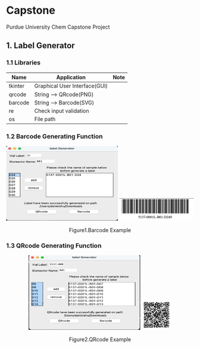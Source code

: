 # Capstone
Purdue University Chem Capstone Project

## 1. Label Generator

### 1.1 Libraries

|Name|Application|Note|
|-|-|-|
|tkinter|Graphical User Interface(GUI)||
|qrcode|String --> QRcode(PNG)||
|barcode|String --> Barcode(SVG)||
|re|Check input validation||
|os|File path||

### 1.2 Barcode Generating Function



<p align="center">
  <img width="300" height="200" src="https://github.com/DanielZhuGY/Capstone/blob/main/images/BarcodeExample.png?raw=true">
  <img width="200" height="60" src="https://github.com/DanielZhuGY/Capstone/blob/main/images/Barcode.png?raw=true">
</p>
<p align="center">
  Figure1.Barcode Example
</p>

### 1.3 QRcode Generating Function

<p align="center">
  <img width="300" height="200" src="https://github.com/DanielZhuGY/Capstone/blob/main/images/QRcodeExample.png?raw=true">
  <img width="80" height="80" src="https://github.com/DanielZhuGY/Capstone/blob/main/images/QRcode.png?raw=true">
</p>
<p align="center">
  Figure2.QRcode Example
</p>
